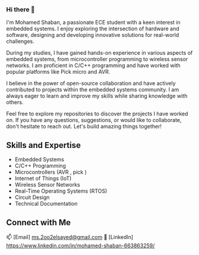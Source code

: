 ### Hi there 👋

I'm Mohamed Shaban, a passionate ECE student with a keen interest in embedded systems. I enjoy exploring the intersection of hardware and software, designing and developing innovative solutions for real-world challenges. 

During my studies, I have gained hands-on experience in various aspects of embedded systems, from microcontroller programming to wireless sensor networks. I am proficient in C/C++ programming and have worked with popular platforms like Pick micro and AVR.

I believe in the power of open-source collaboration and have actively contributed to projects within the embedded systems community. I am always eager to learn and improve my skills while sharing knowledge with others.

Feel free to explore my repositories to discover the projects I have worked on. If you have any questions, suggestions, or would like to collaborate, don't hesitate to reach out. Let's build amazing things together!

## Skills and Expertise

- Embedded Systems
- C/C++ Programming
- Microcontrollers (AVR , pick )
- Internet of Things (IoT)
- Wireless Sensor Networks
- Real-Time Operating Systems (RTOS)
- Circuit Design
- Technical Documentation

## Connect with Me

📫 [Email] ms.2oo2elsayed@gmail.com
💼 [LinkedIn] https://www.linkedin.com/in/mohamed-shaban-663863259/
